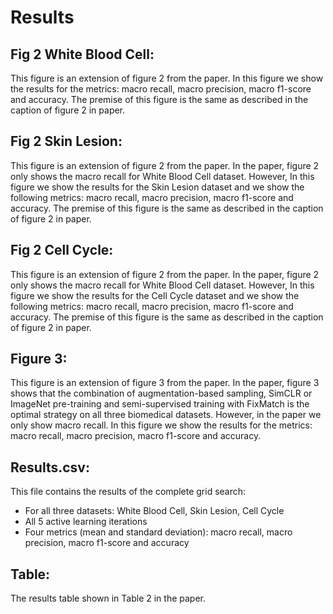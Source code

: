 # Results

## Fig 2 White Blood Cell:
This figure is an extension of figure 2 from the paper. In this figure we show the results for the metrics: macro recall, macro precision, macro f1-score and accuracy. The premise of this figure is the same as described in the caption of figure 2 in paper.


## Fig 2 Skin Lesion:
This figure is an extension of figure 2 from the paper. In the paper, figure 2 only shows the macro recall for White Blood Cell dataset. However, In this figure we show the results for the Skin Lesion dataset and we show the following metrics: macro recall, macro precision, macro f1-score and accuracy. The premise of this figure is the same as described in the caption of figure 2 in paper.


## Fig 2 Cell Cycle:
This figure is an extension of figure 2 from the paper. In the paper, figure 2 only shows the macro recall for White Blood Cell dataset. However, In this figure we show the results for the Cell Cycle dataset and we show the following metrics: macro recall, macro precision, macro f1-score and accuracy. The premise of this figure is the same as described in the caption of figure 2 in paper.


## Figure 3:
This figure is an extension of figure 3 from the paper. In the paper, figure 3 shows that the combination of augmentation-based sampling, SimCLR or ImageNet pre-training and semi-supervised training with FixMatch is the optimal strategy on all three biomedical datasets. However, in the paper we only show macro recall. In this figure we show the results for the metrics: macro recall, macro precision, macro f1-score and accuracy.


## Results.csv:
This file contains the results of the complete grid search:
- For all three datasets: White Blood Cell, Skin Lesion, Cell Cycle
- All 5 active learning iterations
- Four metrics (mean and standard deviation): macro recall, macro precision, macro f1-score and accuracy

## Table:
The results table shown in Table 2 in the paper.